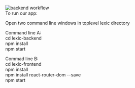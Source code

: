 ![backend workflow](https://github.com/Kanaz312/Lexic/tree/main/.github/workflows/backend-node.js.yml/badge.svg)<br>
To run our app:

Open two command line windows in toplevel lexic directory

Command line A:<br>
cd lexic-backend<br>
npm install<br>
npm start<br>


Commad line B:<br>
cd lexic-frontend<br>
npm install<br>
npm install react-router-dom --save<br>
npm start<br>
